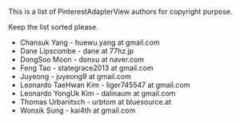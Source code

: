 This is a list of PinterestAdapterView authors for copyright purpose.

Keep the list sorted please.

 * Chansuk Yang - huewu.yang at gmail.com
 * Dane Lipscombe - dane at 77hz.jp
 * DongSoo Moon - donxu at naver.com
 * Feng Tao - stategrace2013 at gmail.com
 * Juyeong - juyeong9 at gmail.com
 * Leonardo TaeHwan Kim - liger745547 at gmail.com
 * Leonardo YongUk Kim - dalinaum at gmail.com
 * Thomas Urbanitsch - urbtom at bluesource.at
 * Wonsik Sung - kai4th at gmail.com


